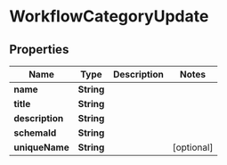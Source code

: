 

# WorkflowCategoryUpdate


## Properties

Name | Type | Description | Notes
------------ | ------------- | ------------- | -------------
**name** | **String** |  | 
**title** | **String** |  | 
**description** | **String** |  | 
**schemaId** | **String** |  | 
**uniqueName** | **String** |  |  [optional]



